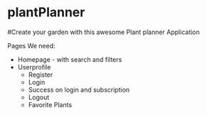 # plantPlanner
#Create your garden with this awesome Plant planner Application

Pages We need:
* Homepage - with search and filters
* Userprofile
  * Register
  * Login
  * Success on login and subscription
  * Logout
  * Favorite Plants
